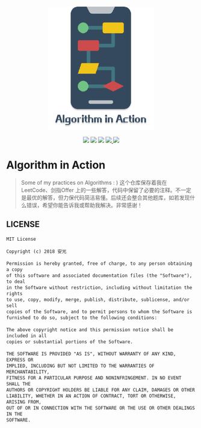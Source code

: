 <p align="center">
	<img src="assets/Algorithm-in-Action-logo.png" width="280">
</p>

<p align="center">
	<img src="https://img.shields.io/github/license/Angus-Liu/Algorithm-in-Action.svg?style=popout-square">
    <img src="https://img.shields.io/github/languages/top/Angus-Liu/Algorithm-in-Action.svg?style=popout-square">
    <img src="https://img.shields.io/github/last-commit/Angus-Liu/Algorithm-in-Action.svg?style=popout-square">
	<a href="./LeetCode-in-Action">
		<img src="https://img.shields.io/badge/LeetCode-164/953-FDA116.svg?style=popout-square">
	</a>
	<a href="./JianZhiOffer-in-Action">
		<img src="https://img.shields.io/badge/剑指Offer-1/64-ff5959.svg?style=popout-square">
	</a>
</p>


# Algorithm in Action

> Some of my practices on Algorithms : ) 这个仓库保存着我在 LeetCode、剑指Offer 上的一些解答，代码中保留了必要的注释。不一定是最优的解答，但力保代码简洁易懂。后续还会整合其他题库，如若发现什么错误，希望你能告诉我或帮助我解决。非常感谢！


## LICENSE

```
MIT License

Copyright (c) 2018 安光

Permission is hereby granted, free of charge, to any person obtaining a copy
of this software and associated documentation files (the "Software"), to deal
in the Software without restriction, including without limitation the rights
to use, copy, modify, merge, publish, distribute, sublicense, and/or sell
copies of the Software, and to permit persons to whom the Software is
furnished to do so, subject to the following conditions:

The above copyright notice and this permission notice shall be included in all
copies or substantial portions of the Software.

THE SOFTWARE IS PROVIDED "AS IS", WITHOUT WARRANTY OF ANY KIND, EXPRESS OR
IMPLIED, INCLUDING BUT NOT LIMITED TO THE WARRANTIES OF MERCHANTABILITY,
FITNESS FOR A PARTICULAR PURPOSE AND NONINFRINGEMENT. IN NO EVENT SHALL THE
AUTHORS OR COPYRIGHT HOLDERS BE LIABLE FOR ANY CLAIM, DAMAGES OR OTHER
LIABILITY, WHETHER IN AN ACTION OF CONTRACT, TORT OR OTHERWISE, ARISING FROM,
OUT OF OR IN CONNECTION WITH THE SOFTWARE OR THE USE OR OTHER DEALINGS IN THE
SOFTWARE.
```

